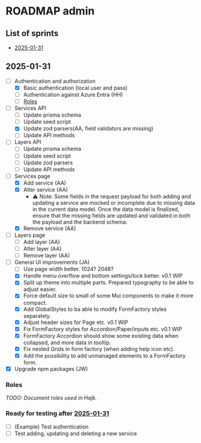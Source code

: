 # ROADMAP admin

## List of sprints

- [2025-01-31](#2025-01-31)

## 2025-01-31

- [ ] Authentication and authorization
  - [x] Basic authentication (local user and pass)
  - [ ] Authentication against Azure Entra (HH)
  - [ ] [Roles](#roles)
- [ ] Services API
  - [ ] Update prisma schema
  - [ ] Update seed script
  - [x] Update zod parsers(AA, field validators are missing)
  - [ ] Update API methods
- [ ] Layers API
  - [ ] Update prisma schema
  - [ ] Update seed script
  - [ ] Update zod parsers
  - [ ] Update API methods
- [ ] Services page
  - [x] Add service (AA)
  - [x] Alter service (AA)
    - ⚠️ Note: Some fields in the request payload for both adding and updating a service are mocked or incomplete due to missing data in the current data model. Once the data model is finalized, ensure that the missing fields are updated and validated in both the payload and the backend schema.
  - [x] Remove service (AA)
- [ ] Layers page
  - [ ] Add layer (AA)
  - [ ] Alter layer (AA)
  - [ ] Remove layer (AA)
- [ ] General UI improvements (JA)
  - [ ] Use page width better. 1024? 2048?
  - [x] Handle menu overflow and bottom settings/lock better. v0.1 WIP
  - [x] Split up theme into multiple parts. Prepared typography to be able to adjust easier.
  - [x] Force default size to small of some Mui components to make it more compact.
  - [x] Add GlobalStyles to ba able to modify FormFactory styles separately.
  - [x] Adjust header sizes for Page etc. v0.1 WIP
  - [x] Fix FormFactory styles for Accordion/Paper/inputs etc. v0.1 WIP
  - [x] FormFactory Accordion should show some existing data when collapsed, and more data in tooltip.
  - [x] Fix nested Grids in form factory (when adding help icon etc).
  - [x] Add the possibility to add unmanaged elements to a FormFactory form.
- [x] Upgrade npm packages (JW)

### Roles

_TODO: Document roles used in Hajk._

### Ready for testing after [2025-01-31](#2025-01-31)

- [ ] (Example) Test authentication
- [ ] Test adding, updating and deleting a new service

